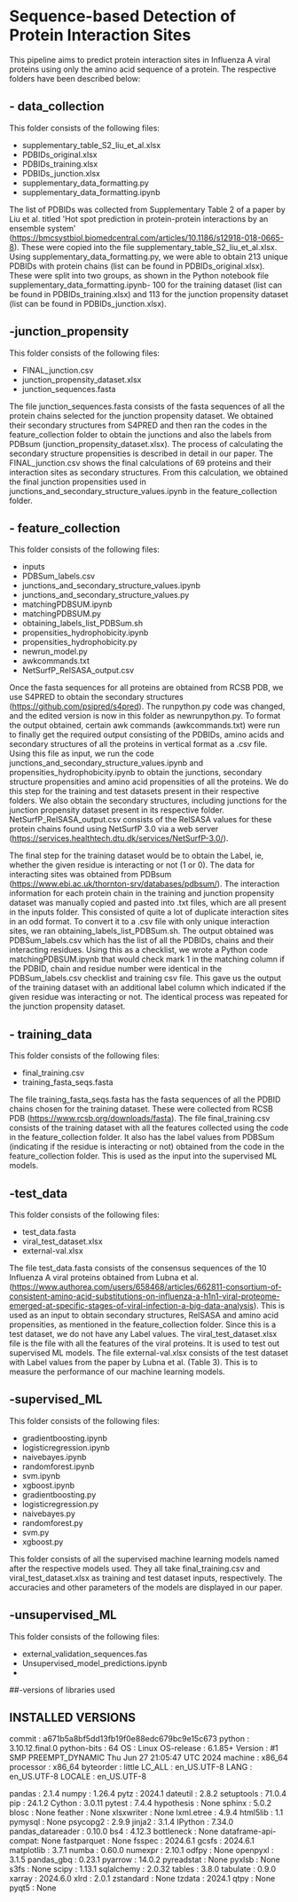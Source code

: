 # Sequence-based Detection of Protein Interaction Sites

This pipeline aims to predict protein interaction sites in Influenza A viral proteins using only the amino acid sequence of a protein. The respective folders have been described below:

## - data_collection
This folder consists of the following files:
- supplementary_table_S2_liu_et_al.xlsx
- PDBIDs_original.xlsx
- PDBIDs_training.xlsx
- PDBIDs_junction.xlsx
- supplementary_data_formatting.py
- supplementary_data_formatting.ipynb


The list of PDBIDs was collected from Supplementary Table 2 of a paper by Liu et al. titled 'Hot spot prediction in protein-protein interactions by an ensemble system' (https://bmcsystbiol.biomedcentral.com/articles/10.1186/s12918-018-0665-8). These were copied into the file supplementary_table_S2_liu_et_al.xlsx. Using supplementary_data_formatting.py, we were able to obtain 213 unique PDBIDs with protein chains (list can be found in PDBIDs_original.xlsx). These were split into two groups, as shown in the Python notebook file supplementary_data_formatting.ipynb- 100 for the training dataset (list can be found in PDBIDs_training.xlsx) and 113 for the junction propensity dataset (list can be found in PDBIDs_junction.xlsx).

## -junction_propensity
This folder consists of the following files:
- FINAL_junction.csv
- junction_propensity_dataset.xlsx
- junction_sequences.fasta

The file junction_sequences.fasta consists of the fasta sequences of all the protein chains selected for the junction propensity dataset. We obtained their secondary structures from S4PRED and then ran the codes in the feature_collection folder to obtain the junctions and also the labels from PDBsum (junction_propensity_dataset.xlsx). The process of calculating the secondary structure propensities is described in detail in our paper. The FINAL_junction.csv shows the final calculations of 69 proteins and their interaction sites as secondary structures. From this calculation, we obtained the final junction propensities used in junctions_and_secondary_structure_values.ipynb in the feature_collection folder.

## - feature_collection
This folder consists of the following files:
- inputs
- PDBSum_labels.csv
- junctions_and_secondary_structure_values.ipynb
- junctions_and_secondary_structure_values.py
- matchingPDBSUM.ipynb
- matchingPDBSUM.py
- obtaining_labels_list_PDBSum.sh
- propensities_hydrophobicity.ipynb
- propensities_hydrophobicity.py
- newrun_model.py
- awkcommands.txt
- NetSurfP_RelSASA_output.csv

Once the fasta sequences for all proteins are obtained from RCSB PDB, we use S4PRED to obtain the secondary structures (https://github.com/psipred/s4pred). The runpython.py code was changed, and the edited version is now in this folder as newrunpython.py. To format the output obtained, certain awk commands (awkcommands.txt) were run to finally get the required output consisting of the PDBIDs, amino acids and secondary structures of all the proteins in vertical format as a .csv file. Using this file as input, we run the code junctions_and_secondary_structure_values.ipynb and propensities_hydrophobicity.ipynb to obtain the junctions, secondary structure propensities and amino acid propensities of all the proteins. We do this step for the training and test datasets present in their respective folders. We also obtain the secondary structures, including junctions for the junction propensity dataset present in its respective folder. NetSurfP_RelSASA_output.csv consists of the RelSASA values for these protein chains found using NetSurfP 3.0 via a web server (https://services.healthtech.dtu.dk/services/NetSurfP-3.0/).

The final step for the training dataset would be to obtain the Label, ie, whether the given residue is interacting or not (1 or 0). The data for interacting sites was obtained from PDBsum (https://www.ebi.ac.uk/thornton-srv/databases/pdbsum/). The interaction information for each protein chain in the training and junction propensity dataset was manually copied and pasted into .txt files, which are all present in the inputs folder. This consisted of quite a lot of duplicate interaction sites in an odd format. To convert it to a .csv file with only unique interaction sites, we ran obtaining_labels_list_PDBSum.sh. The output obtained was PDBSum_labels.csv which has the list of all the PDBIDs, chains and their interacting residues. Using this as a checklist, we wrote a Python code matchingPDBSUM.ipynb that would check mark 1 in the matching column if the PDBID, chain and residue number were identical in the PDBSum_labels.csv checklist and training csv file. This gave us the output of the training dataset with an additional label column which indicated if the given residue was interacting or not. The identical process was repeated for the junction propensity dataset.

## - training_data
This folder consists of the following files:
- final_training.csv
- training_fasta_seqs.fasta

The file training_fasta_seqs.fasta has the fasta sequences of all the PDBID chains chosen for the training dataset. These were collected from RCSB PDB (https://www.rcsb.org/downloads/fasta). The file final_training.csv consists of the training dataset with all the features collected using the code in the feature_collection folder. It also has the label values from PDBSum (indicating if the residue is interacting or not) obtained from the code in the feature_collection folder. This is used as the input into the supervised ML models.


## -test_data
This folder consists of the following files:
- test_data.fasta
- viral_test_dataset.xlsx
- external-val.xlsx

The file test_data.fasta consists of the consensus sequences of the 10 Influenza A viral proteins obtained from Lubna et al. (https://www.authorea.com/users/658468/articles/662811-consortium-of-consistent-amino-acid-substitutions-on-influenza-a-h1n1-viral-proteome-emerged-at-specific-stages-of-viral-infection-a-big-data-analysis). This is used as an input to obtain secondary structures, RelSASA and amino acid propensities, as mentioned in the feature_collection folder. Since this is a test dataset, we do not have any Label values. The viral_test_dataset.xlsx file is the file with all the features of the viral proteins. It is used to test out supervised ML models. The file external-val.xlsx consists of the test dataset with Label values from the paper by Lubna et al. (Table 3). This is to measure the performance of our machine learning models.


## -supervised_ML
This folder consists of the following files:
- gradientboosting.ipynb
- logisticregression.ipynb
- naivebayes.ipynb
- randomforest.ipynb
- svm.ipynb
- xgboost.ipynb
- gradientboosting.py
- logisticregression.py
- naivebayes.py
- randomforest.py
- svm.py
- xgboost.py

This folder consists of all the supervised machine learning models named after the respective models used. They all take final_training.csv and viral_test_dataset.xlsx as training and test dataset inputs, respectively. The accuracies and other parameters of the models are displayed in our paper. 

## -unsupervised_ML
This folder consists of the following files:
- external_validation_sequences.fas
- Unsupervised_model_predictions.ipynb
- 


##-versions of libraries used

INSTALLED VERSIONS
------------------
commit              : a671b5a8bf5dd13fb19f0e88edc679bc9e15c673
python              : 3.10.12.final.0
python-bits         : 64
OS                  : Linux
OS-release          : 6.1.85+
Version             : #1 SMP PREEMPT_DYNAMIC Thu Jun 27 21:05:47 UTC 2024
machine             : x86_64
processor           : x86_64
byteorder           : little
LC_ALL              : en_US.UTF-8
LANG                : en_US.UTF-8
LOCALE              : en_US.UTF-8

pandas              : 2.1.4
numpy               : 1.26.4
pytz                : 2024.1
dateutil            : 2.8.2
setuptools          : 71.0.4
pip                 : 24.1.2
Cython              : 3.0.11
pytest              : 7.4.4
hypothesis          : None
sphinx              : 5.0.2
blosc               : None
feather             : None
xlsxwriter          : None
lxml.etree          : 4.9.4
html5lib            : 1.1
pymysql             : None
psycopg2            : 2.9.9
jinja2              : 3.1.4
IPython             : 7.34.0
pandas_datareader   : 0.10.0
bs4                 : 4.12.3
bottleneck          : None
dataframe-api-compat: None
fastparquet         : None
fsspec              : 2024.6.1
gcsfs               : 2024.6.1
matplotlib          : 3.7.1
numba               : 0.60.0
numexpr             : 2.10.1
odfpy               : None
openpyxl            : 3.1.5
pandas_gbq          : 0.23.1
pyarrow             : 14.0.2
pyreadstat          : None
pyxlsb              : None
s3fs                : None
scipy               : 1.13.1
sqlalchemy          : 2.0.32
tables              : 3.8.0
tabulate            : 0.9.0
xarray              : 2024.6.0
xlrd                : 2.0.1
zstandard           : None
tzdata              : 2024.1
qtpy                : None
pyqt5               : None
   

